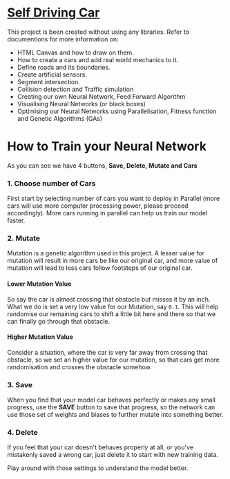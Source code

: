 # [Self Driving Car](https://mlcar.vercel.app)
This project is been created without using any libraries. 
Refer to documentions for more information on:
- HTML Canvas and how to draw on them.
- How to create a cars and add real world mechanics to it.
- Define roads and its boundaries.
- Create artificial sensors.
- Segment intersection.
- Collision detection and Traffic simulation
- Creating our own Neural Network, Feed Forward Algorithm
- Visualising Neural Networks (or black boxes)
- Optimising our Neural Networks using Parallelisation, Fitness function and Genetic Algorithms (GAs)

# How to Train your Neural Network
As you can see we have 4 buttons, **Save, Delete, Mutate and Cars**
### 1. Choose number of Cars
First start by selecting number of cars you want to deploy in Parallel (more cars will use more computer processing power, please proceed accordingly). More cars running in parallel can help us train our model faster.

### 2. Mutate
Mutation is a genetic algorithm used in this project. A lesser value for mutation will result in more cars be like our original car, and more value of mutation will lead to less cars follow footsteps of our original car.

#### Lower Mutation Value
So say the car is almost crossing that obstacle but misses it by an inch. What we do is set a very low value for our Mutation, say `0.1`. This will help randomise our remaining cars to shift a little bit here and there so that we can finally go through that obstacle. 

#### Higher Mutation Value
Consider a situation, where the car is very far away from crossing that obstacle, so we set an higher value for our mutation, so that cars get more randomisation and crosses the obstacle somehow.

### 3. Save
When you find that your model car behaves perfectly or makes any small progress, use the **SAVE** button to save that progress, so the network can use those set of weights and biases to further mutate into something better.

### 4. Delete
If you feel that your car doesn't behaves properly at all, or you've mistakenly saved a wrong car, just delete it to start with new training data.

Play around with those settings to understand the model better.
